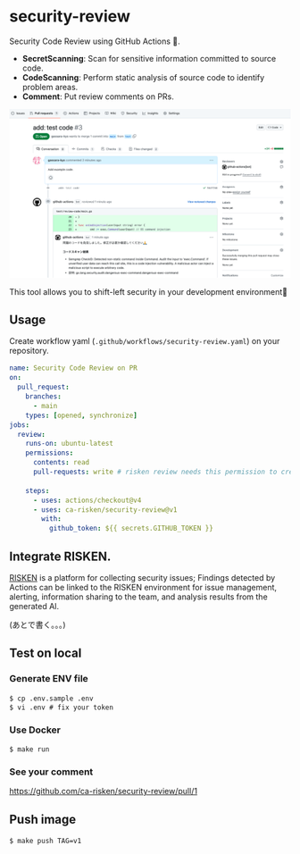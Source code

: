 # security-review

Security Code Review using GitHub Actions 🤖.

- **SecretScanning**: Scan for sensitive information committed to source code.
- **CodeScanning**: Perform static analysis of source code to identify problem areas.
- **Comment**: Put review comments on PRs.

![image](image/pullrequest-review.png)

This tool allows you to shift-left security in your development environment💪

## Usage

Create workflow yaml (`.github/workflows/security-review.yaml`) on your repository.

```yaml
name: Security Code Review on PR
on:
  pull_request:
    branches:
      - main
    types: [opened, synchronize]
jobs:
  review:
    runs-on: ubuntu-latest
    permissions:
      contents: read
      pull-requests: write # risken review needs this permission to create a comment on the PR

    steps:
      - uses: actions/checkout@v4
      - uses: ca-risken/security-review@v1
        with:
          github_token: ${{ secrets.GITHUB_TOKEN }}
```

## Integrate RISKEN.

[RISKEN](https://docs.security-hub.jp/) is a platform for collecting security issues; Findings detected by Actions can be linked to the RISKEN environment for issue management, alerting, information sharing to the team, and analysis results from the generated AI.

(あとで書く。。。)

## Test on local

### Generate ENV file

```shell
$ cp .env.sample .env
$ vi .env # fix your token
```

### Use Docker

```shell
$ make run
```

### See your comment

https://github.com/ca-risken/security-review/pull/1

## Push image

```shell
$ make push TAG=v1
```


